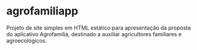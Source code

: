 # agrofamiliapp
Projeto de site simples em HTML estático para apresentação da proposta do aplicativo Agrofamília, destinado a auxiliar agricultores familiares e agroecológicos.
